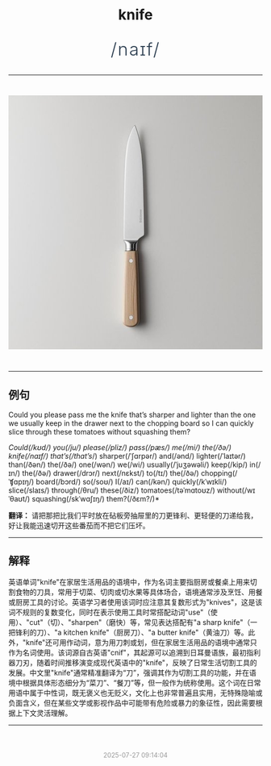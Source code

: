 <div align="center">

# knife

<div style="margin: 30px 0;">
<h1 style="font-size: 2.5em; font-weight: 300; letter-spacing: 2px; margin: 0; color: #2c3e50;">
/naɪf/
</h1>
</div>

</div>

---

<div align="center" style="margin: 40px 0;">

![knife](images/knife.png)

</div>

---

## 例句

Could you please pass me the knife that’s sharper and lighter than the one we usually keep in the drawer next to the chopping board so I can quickly slice through these tomatoes without squashing them?

*Could(/kʊd/) you(/ju/) please(/pliz/) pass(/pæs/) me(/mi/) the(/ðə/) knife(/naɪf/) that’s(/that’s*/) sharper(/ˈʃɑrpər/) and(/ənd/) lighter(/ˈlaɪtər/) than(/ðən/) the(/ðə/) one(/wən/) we(/wi/) usually(/ˈjuʒəwəli/) keep(/kip/) in(/ɪn/) the(/ðə/) drawer(/drɔr/) next(/nɛkst/) to(/tɪ/) the(/ðə/) chopping(/ˈʧɑpɪŋ/) board(/bɔrd/) so(/soʊ/) I(/aɪ/) can(/kən/) quickly(/kˈwɪkli/) slice(/slaɪs/) through(/θru/) these(/ðiz/) tomatoes(/təˈmɑtoʊz/) without(/wɪˈθaʊt/) squashing(/skˈwɑʃɪŋ/) them?(/ðɛm?/)*

**翻译：** 请把那把比我们平时放在砧板旁抽屉里的刀更锋利、更轻便的刀递给我，好让我能迅速切开这些番茄而不把它们压坏。

---

## 解释

英语单词"knife"在家居生活用品的语境中，作为名词主要指厨房或餐桌上用来切割食物的刀具，常用于切菜、切肉或切水果等具体场合，语境通常涉及烹饪、用餐或厨房工具的讨论。英语学习者使用该词时应注意其复数形式为"knives"，这是该词不规则的复数变化，同时在表示使用工具时常搭配动词"use"（使用）、"cut"（切）、"sharpen"（磨快）等，常见表达搭配有"a sharp knife"（一把锋利的刀）、"a kitchen knife"（厨房刀）、"a butter knife"（黄油刀）等。此外，"knife"还可用作动词，意为用刀刺或划，但在家居生活用品的语境中通常只作为名词使用。该词源自古英语"cnif"，其起源可以追溯到日耳曼语族，最初指利器刀刃，随着时间推移演变成现代英语中的"knife"，反映了日常生活切割工具的发展。中文里"knife"通常精准翻译为“刀”，强调其作为切割工具的功能，并在语境中根据具体形态细分为“菜刀”、“餐刀”等，但一般作为统称使用。这个词在日常用语中属于中性词，既无褒义也无贬义，文化上也非常普遍且实用，无特殊隐喻或负面含义，但在某些文学或影视作品中可能带有危险或暴力的象征性，因此需要根据上下文灵活理解。


---

<div align="center" style="margin-top: 50px;">
<small style="color: #999; font-size: 0.9em;">2025-07-27 09:14:04</small>
</div>
